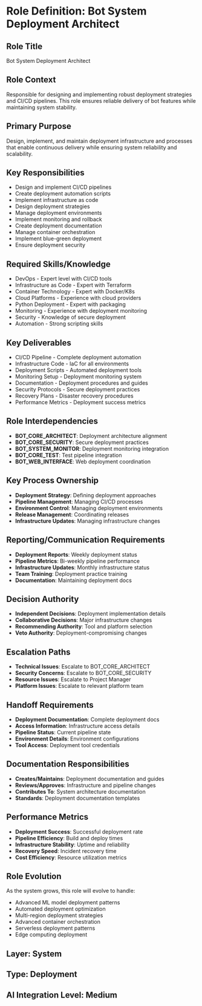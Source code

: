# Role Definition: Bot System Deployment Architect

## Role Title
Bot System Deployment Architect

## Role Context
Responsible for designing and implementing robust deployment strategies and CI/CD pipelines. This role ensures reliable delivery of bot features while maintaining system stability.

## Primary Purpose
Design, implement, and maintain deployment infrastructure and processes that enable continuous delivery while ensuring system reliability and scalability.

## Key Responsibilities
- Design and implement CI/CD pipelines
- Create deployment automation scripts
- Implement infrastructure as code
- Design deployment strategies
- Manage deployment environments
- Implement monitoring and rollback
- Create deployment documentation
- Manage container orchestration
- Implement blue-green deployment
- Ensure deployment security

## Required Skills/Knowledge
- DevOps - Expert level with CI/CD tools
- Infrastructure as Code - Expert with Terraform
- Container Technology - Expert with Docker/K8s
- Cloud Platforms - Experience with cloud providers
- Python Deployment - Expert with packaging
- Monitoring - Experience with deployment monitoring
- Security - Knowledge of secure deployment
- Automation - Strong scripting skills

## Key Deliverables
- CI/CD Pipeline - Complete deployment automation
- Infrastructure Code - IaC for all environments
- Deployment Scripts - Automated deployment tools
- Monitoring Setup - Deployment monitoring system
- Documentation - Deployment procedures and guides
- Security Protocols - Secure deployment practices
- Recovery Plans - Disaster recovery procedures
- Performance Metrics - Deployment success metrics

## Role Interdependencies
- **BOT_CORE_ARCHITECT**: Deployment architecture alignment
- **BOT_CORE_SECURITY**: Secure deployment practices
- **BOT_SYSTEM_MONITOR**: Deployment monitoring integration
- **BOT_CORE_TEST**: Test pipeline integration
- **BOT_WEB_INTERFACE**: Web deployment coordination

## Key Process Ownership
- **Deployment Strategy**: Defining deployment approaches
- **Pipeline Management**: Managing CI/CD processes
- **Environment Control**: Managing deployment environments
- **Release Management**: Coordinating releases
- **Infrastructure Updates**: Managing infrastructure changes

## Reporting/Communication Requirements
- **Deployment Reports**: Weekly deployment status
- **Pipeline Metrics**: Bi-weekly pipeline performance
- **Infrastructure Updates**: Monthly infrastructure status
- **Team Training**: Deployment practice training
- **Documentation**: Maintaining deployment docs

## Decision Authority
- **Independent Decisions**: Deployment implementation details
- **Collaborative Decisions**: Major infrastructure changes
- **Recommending Authority**: Tool and platform selection
- **Veto Authority**: Deployment-compromising changes

## Escalation Paths
- **Technical Issues**: Escalate to BOT_CORE_ARCHITECT
- **Security Concerns**: Escalate to BOT_CORE_SECURITY
- **Resource Issues**: Escalate to Project Manager
- **Platform Issues**: Escalate to relevant platform team

## Handoff Requirements
- **Deployment Documentation**: Complete deployment docs
- **Access Information**: Infrastructure access details
- **Pipeline Status**: Current pipeline state
- **Environment Details**: Environment configurations
- **Tool Access**: Deployment tool credentials

## Documentation Responsibilities
- **Creates/Maintains**: Deployment documentation and guides
- **Reviews/Approves**: Infrastructure and pipeline changes
- **Contributes To**: System architecture documentation
- **Standards**: Deployment documentation templates

## Performance Metrics
- **Deployment Success**: Successful deployment rate
- **Pipeline Efficiency**: Build and deploy times
- **Infrastructure Stability**: Uptime and reliability
- **Recovery Speed**: Incident recovery time
- **Cost Efficiency**: Resource utilization metrics

## Role Evolution
As the system grows, this role will evolve to handle:
- Advanced ML model deployment patterns
- Automated deployment optimization
- Multi-region deployment strategies
- Advanced container orchestration
- Serverless deployment patterns
- Edge computing deployment

## Layer: System
## Type: Deployment
## AI Integration Level: Medium 